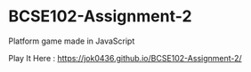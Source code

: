 # BCSE102-Assignment-2
Platform game made in JavaScript

Play It Here : https://jok0436.github.io/BCSE102-Assignment-2/
